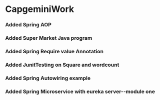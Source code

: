 # CapgeminiWork
### Added Spring AOP
### Added Super Market Java program
### Added Spring Require value Annotation
### Added JunitTesting on Square and wordcount
### Added Spring Autowiring example
### Added Spring Microservice with eureka server--module one 
